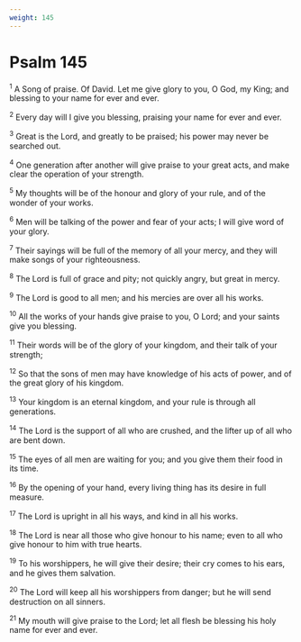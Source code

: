 ```yaml
---
weight: 145
---
```


# Psalm 145

<sup>1</sup> A Song of praise. Of David. Let me give glory to you, O God, my King; and blessing to your name for ever and ever. 

<sup>2</sup> Every day will I give you blessing, praising your name for ever and ever. 

<sup>3</sup> Great is the Lord, and greatly to be praised; his power may never be searched out. 

<sup>4</sup> One generation after another will give praise to your great acts, and make clear the operation of your strength. 

<sup>5</sup> My thoughts will be of the honour and glory of your rule, and of the wonder of your works. 

<sup>6</sup> Men will be talking of the power and fear of your acts; I will give word of your glory. 

<sup>7</sup> Their sayings will be full of the memory of all your mercy, and they will make songs of your righteousness. 

<sup>8</sup> The Lord is full of grace and pity; not quickly angry, but great in mercy. 

<sup>9</sup> The Lord is good to all men; and his mercies are over all his works. 

<sup>10</sup> All the works of your hands give praise to you, O Lord; and your saints give you blessing. 

<sup>11</sup> Their words will be of the glory of your kingdom, and their talk of your strength; 

<sup>12</sup> So that the sons of men may have knowledge of his acts of power, and of the great glory of his kingdom. 

<sup>13</sup> Your kingdom is an eternal kingdom, and your rule is through all generations. 

<sup>14</sup> The Lord is the support of all who are crushed, and the lifter up of all who are bent down. 

<sup>15</sup> The eyes of all men are waiting for you; and you give them their food in its time. 

<sup>16</sup> By the opening of your hand, every living thing has its desire in full measure. 

<sup>17</sup> The Lord is upright in all his ways, and kind in all his works. 

<sup>18</sup> The Lord is near all those who give honour to his name; even to all who give honour to him with true hearts. 

<sup>19</sup> To his worshippers, he will give their desire; their cry comes to his ears, and he gives them salvation. 

<sup>20</sup> The Lord will keep all his worshippers from danger; but he will send destruction on all sinners. 

<sup>21</sup> My mouth will give praise to the Lord; let all flesh be blessing his holy name for ever and ever. 


